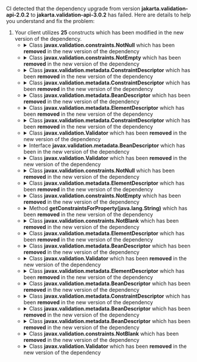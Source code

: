 CI detected that the dependency upgrade from version **jakarta.validation-api-2.0.2** to **jakarta.validation-api-3.0.2** has failed. Here are details to help you understand and fix the problem:
1. Your client utilizes **25** constructs which has been modified in the new version of the dependency.
   * <details>
        <summary>Class <b>javax.validation.constraints.NotNull</b> which has been <b>removed</b> in the new version of the dependency</summary>
            
        * <details>
          <summary>The failure is identified from the logs generated in the build process. </summary>
          
            *   >[[ERROR] /wicket-crudifier/src/main/java/com/premiumminds/wicket/crudifier/form/elements/ListControlGroups.java:[137,82] cannot find symbol<br>&nbsp;&nbsp;&nbsp;&nbsp;  symbol:   class NotNull
  location: class com.premiumminds.wicket.crudifier.form.elements.ListControlGroups<T>
](https://github.com/chains-project/breaking-good/actions/runs/8110103454/job/22166641300#step:4:401)
            *   An error was detected in line 137 which is making use of an outdated API.
             ``` java
             137   javax.validation.constraints.NotNull;
            ```

          </details>
            
     </details>
   * <details>
        <summary>Class <b>javax.validation.constraints.NotEmpty</b> which has been <b>removed</b> in the new version of the dependency</summary>
            
        * <details>
          <summary>The failure is identified from the logs generated in the build process. </summary>
          
            *   >[[ERROR] /wicket-crudifier/src/main/java/com/premiumminds/wicket/crudifier/form/elements/ListControlGroups.java:[138,82] cannot find symbol<br>&nbsp;&nbsp;&nbsp;&nbsp;  symbol:   class NotEmpty
  location: class com.premiumminds.wicket.crudifier.form.elements.ListControlGroups<T>
](https://github.com/chains-project/breaking-good/actions/runs/8110103454/job/22166641300#step:4:402)
            *   An error was detected in line 138 which is making use of an outdated API.
             ``` java
             138   javax.validation.constraints.NotEmpty;
            ```

          </details>
            
     </details>
   * <details>
        <summary>Class <b>javax.validation.metadata.ConstraintDescriptor</b> which has been <b>removed</b> in the new version of the dependency</summary>
            
        * <details>
          <summary>The failure is identified from the logs generated in the build process. </summary>
          
            *   >[[ERROR] /wicket-crudifier/src/main/java/com/premiumminds/wicket/crudifier/form/elements/ListControlGroups.java:[139,82] cannot find symbol<br>&nbsp;&nbsp;&nbsp;&nbsp;  symbol:   class NotBlank
  location: class com.premiumminds.wicket.crudifier.form.elements.ListControlGroups<T>
](https://github.com/chains-project/breaking-good/actions/runs/8110103454/job/22166641300#step:4:403)
            *   An error was detected in line 139 which is making use of an outdated API.
             ``` java
             139   getAnnotation();
            ```

          </details>
            
     </details>
   * <details>
        <summary>Class <b>javax.validation.metadata.ConstraintDescriptor</b> which has been <b>removed</b> in the new version of the dependency</summary>
            
        * <details>
          <summary>The failure is identified from the logs generated in the build process. </summary>
          
            *   >[[ERROR] /wicket-crudifier/src/main/java/com/premiumminds/wicket/crudifier/form/elements/ListControlGroups.java:[138,82] cannot find symbol<br>&nbsp;&nbsp;&nbsp;&nbsp;  symbol:   class NotEmpty
  location: class com.premiumminds.wicket.crudifier.form.elements.ListControlGroups<T>
](https://github.com/chains-project/breaking-good/actions/runs/8110103454/job/22166641300#step:4:402)
            *   An error was detected in line 138 which is making use of an outdated API.
             ``` java
             138   getAnnotation();
            ```

          </details>
            
     </details>
   * <details>
        <summary>Class <b>javax.validation.metadata.BeanDescriptor</b> which has been <b>removed</b> in the new version of the dependency</summary>
            
        * <details>
          <summary>The failure is identified from the logs generated in the build process. </summary>
          
            *   >[[ERROR] /wicket-crudifier/src/main/java/com/premiumminds/wicket/crudifier/form/elements/ListControlGroups.java:[122,17] cannot find symbol<br>&nbsp;&nbsp;&nbsp;&nbsp;  symbol:   class BeanDescriptor
  location: class com.premiumminds.wicket.crudifier.form.elements.ListControlGroups<T>
](https://github.com/chains-project/breaking-good/actions/runs/8110103454/job/22166641300#step:4:397)
            *   An error was detected in line 122 which is making use of an outdated API.
             ``` java
             122   getConstraintsForClass(java.lang.Class);
            ```

          </details>
            
     </details>
   * <details>
        <summary>Class <b>javax.validation.metadata.ElementDescriptor</b> which has been <b>removed</b> in the new version of the dependency</summary>
            
        * <details>
          <summary>The failure is identified from the logs generated in the build process. </summary>
          
            *   >[[ERROR] /wicket-crudifier/src/main/java/com/premiumminds/wicket/crudifier/form/elements/ListControlGroups.java:[135,37] cannot find symbol<br>&nbsp;&nbsp;&nbsp;&nbsp;  symbol:   class ConstraintDescriptor
  location: class com.premiumminds.wicket.crudifier.form.elements.ListControlGroups<T>
](https://github.com/chains-project/breaking-good/actions/runs/8110103454/job/22166641300#step:4:399)
            *   An error was detected in line 135 which is making use of an outdated API.
             ``` java
             135   constraintDescriptor;
            ```

          </details>
            
     </details>
   * <details>
        <summary>Class <b>javax.validation.metadata.ConstraintDescriptor</b> which has been <b>removed</b> in the new version of the dependency</summary>
            
        * <details>
          <summary>The failure is identified from the logs generated in the build process. </summary>
          
            *   >[[ERROR] /wicket-crudifier/src/main/java/com/premiumminds/wicket/crudifier/form/elements/ListControlGroups.java:[42,33] package javax.validation.metadata does not exist<br>&nbsp;&nbsp;&nbsp;&nbsp;](https://github.com/chains-project/breaking-good/actions/runs/8110103454/job/22166641300#step:4:393)
            *   An error was detected in line 42 which is making use of an outdated API.
             ``` java
             42   import javax.validation.metadata.ConstraintDescriptor;;
            ```

          </details>
            
     </details>
   * <details>
        <summary>Class <b>javax.validation.Validator</b> which has been <b>removed</b> in the new version of the dependency</summary>
            
        * <details>
          <summary>The failure is identified from the logs generated in the build process. </summary>
          
            *   >[[ERROR] /wicket-crudifier/src/main/java/com/premiumminds/wicket/crudifier/form/elements/ListControlGroups.java:[37,24] package javax.validation does not exist<br>&nbsp;&nbsp;&nbsp;&nbsp;](https://github.com/chains-project/breaking-good/actions/runs/8110103454/job/22166641300#step:4:388)
            *   An error was detected in line 37 which is making use of an outdated API.
             ``` java
             37   import javax.validation.Validator;;
            ```

          </details>
            
     </details>
   * <details>
        <summary>Interface <b>javax.validation.metadata.BeanDescriptor</b> which has been <b></b> in the new version of the dependency</summary>
            
        * <details>
          <summary>The failure is identified from the logs generated in the build process. </summary>
          
            *   >[[ERROR] /wicket-crudifier/src/main/java/com/premiumminds/wicket/crudifier/form/elements/ListControlGroups.java:[135,37] cannot find symbol<br>&nbsp;&nbsp;&nbsp;&nbsp;  symbol:   class ConstraintDescriptor
  location: class com.premiumminds.wicket.crudifier.form.elements.ListControlGroups<T>
](https://github.com/chains-project/breaking-good/actions/runs/8110103454/job/22166641300#step:4:399)
            *   An error was detected in line 135 which is making use of an outdated API.
             ``` java
             135   constraintDescriptor.getConstraintDescriptors();
            ```

          </details>
            
     </details>
   * <details>
        <summary>Class <b>javax.validation.Validator</b> which has been <b>removed</b> in the new version of the dependency</summary>
            
        * <details>
          <summary>The failure is identified from the logs generated in the build process. </summary>
          
            *   >[[ERROR] /wicket-crudifier/src/main/java/com/premiumminds/wicket/crudifier/form/elements/ListControlGroups.java:[121,17] cannot find symbol<br>&nbsp;&nbsp;&nbsp;&nbsp;  symbol:   class Validator
  location: class com.premiumminds.wicket.crudifier.form.elements.ListControlGroups<T>
](https://github.com/chains-project/breaking-good/actions/runs/8110103454/job/22166641300#step:4:395)
            *   An error was detected in line 121 which is making use of an outdated API.
             ``` java
             121   getValidator();
            ```
            *   >[[ERROR] /wicket-crudifier/src/main/java/com/premiumminds/wicket/crudifier/form/elements/ListControlGroups.java:[121,82] cannot access javax.validation.ValidatorFactory<br>&nbsp;&nbsp;&nbsp;&nbsp;  class file for javax.validation.ValidatorFactory not found
](https://github.com/chains-project/breaking-good/actions/runs/8110103454/job/22166641300#step:4:396)
            *   An error was detected in line 121 which is making use of an outdated API.
             ``` java
             121   getValidator();
            ```

          </details>
            
     </details>
   * <details>
        <summary>Class <b>javax.validation.constraints.NotNull</b> which has been <b>removed</b> in the new version of the dependency</summary>
            
        * <details>
          <summary>The failure is identified from the logs generated in the build process. </summary>
          
            *   >[[ERROR] /wicket-crudifier/src/main/java/com/premiumminds/wicket/crudifier/form/elements/ListControlGroups.java:[40,36] package javax.validation.constraints does not exist<br>&nbsp;&nbsp;&nbsp;&nbsp;](https://github.com/chains-project/breaking-good/actions/runs/8110103454/job/22166641300#step:4:391)
            *   An error was detected in line 40 which is making use of an outdated API.
             ``` java
             40   import javax.validation.constraints.NotNull;;
            ```

          </details>
            
     </details>
   * <details>
        <summary>Class <b>javax.validation.metadata.ElementDescriptor</b> which has been <b>removed</b> in the new version of the dependency</summary>
            
        * <details>
          <summary>The failure is identified from the logs generated in the build process. </summary>
          
            *   >[[ERROR] /wicket-crudifier/src/main/java/com/premiumminds/wicket/crudifier/form/elements/ListControlGroups.java:[133,25] cannot find symbol<br>&nbsp;&nbsp;&nbsp;&nbsp;  symbol:   class ElementDescriptor
  location: class com.premiumminds.wicket.crudifier.form.elements.ListControlGroups<T>
](https://github.com/chains-project/breaking-good/actions/runs/8110103454/job/22166641300#step:4:398)
            *   An error was detected in line 133 which is making use of an outdated API.
             ``` java
             133   javax.validation.metadata.ElementDescriptor constraintDescriptor = constraintDescriptors.getConstraintsForProperty(descriptor.getName());
            ```

          </details>
            
     </details>
   * <details>
        <summary>Class <b>javax.validation.constraints.NotEmpty</b> which has been <b>removed</b> in the new version of the dependency</summary>
            
        * <details>
          <summary>The failure is identified from the logs generated in the build process. </summary>
          
            *   >[[ERROR] /wicket-crudifier/src/main/java/com/premiumminds/wicket/crudifier/form/elements/ListControlGroups.java:[39,36] package javax.validation.constraints does not exist<br>&nbsp;&nbsp;&nbsp;&nbsp;](https://github.com/chains-project/breaking-good/actions/runs/8110103454/job/22166641300#step:4:390)
            *   An error was detected in line 39 which is making use of an outdated API.
             ``` java
             39   import javax.validation.constraints.NotEmpty;;
            ```

          </details>
            
     </details>
   * <details>
        <summary>Method <b>getConstraintsForProperty(java.lang.String)</b> which has been <b>removed</b> in the new version of the dependency</summary>
            
        * <details>
          <summary>The failure is identified from the logs generated in the build process. </summary>
          
            *   >[[ERROR] /wicket-crudifier/src/main/java/com/premiumminds/wicket/crudifier/form/elements/ListControlGroups.java:[133,25] cannot find symbol<br>&nbsp;&nbsp;&nbsp;&nbsp;  symbol:   class ElementDescriptor
  location: class com.premiumminds.wicket.crudifier.form.elements.ListControlGroups<T>
](https://github.com/chains-project/breaking-good/actions/runs/8110103454/job/22166641300#step:4:398)
            *   An error was detected in line 133 which is making use of an outdated API.
             ``` java
             133   constraintDescriptors.getConstraintsForProperty(descriptor.getName());
            ```

          </details>
            
     </details>
   * <details>
        <summary>Class <b>javax.validation.constraints.NotBlank</b> which has been <b>removed</b> in the new version of the dependency</summary>
            
        * <details>
          <summary>The failure is identified from the logs generated in the build process. </summary>
          
            *   >[[ERROR] /wicket-crudifier/src/main/java/com/premiumminds/wicket/crudifier/form/elements/ListControlGroups.java:[38,36] package javax.validation.constraints does not exist<br>&nbsp;&nbsp;&nbsp;&nbsp;](https://github.com/chains-project/breaking-good/actions/runs/8110103454/job/22166641300#step:4:389)
            *   An error was detected in line 38 which is making use of an outdated API.
             ``` java
             38   import javax.validation.constraints.NotBlank;;
            ```

          </details>
            
     </details>
   * <details>
        <summary>Class <b>javax.validation.metadata.ElementDescriptor</b> which has been <b>removed</b> in the new version of the dependency</summary>
            
        * <details>
          <summary>The failure is identified from the logs generated in the build process. </summary>
          
            *   >[[ERROR] /wicket-crudifier/src/main/java/com/premiumminds/wicket/crudifier/form/elements/ListControlGroups.java:[135,37] cannot find symbol<br>&nbsp;&nbsp;&nbsp;&nbsp;  symbol:   class ConstraintDescriptor
  location: class com.premiumminds.wicket.crudifier.form.elements.ListControlGroups<T>
](https://github.com/chains-project/breaking-good/actions/runs/8110103454/job/22166641300#step:4:399)
            *   An error was detected in line 135 which is making use of an outdated API.
             ``` java
             135   getConstraintDescriptors();
            ```

          </details>
            
     </details>
   * <details>
        <summary>Class <b>javax.validation.metadata.BeanDescriptor</b> which has been <b>removed</b> in the new version of the dependency</summary>
            
        * <details>
          <summary>The failure is identified from the logs generated in the build process. </summary>
          
            *   >[[ERROR] /wicket-crudifier/src/main/java/com/premiumminds/wicket/crudifier/form/elements/ListControlGroups.java:[122,17] cannot find symbol<br>&nbsp;&nbsp;&nbsp;&nbsp;  symbol:   class BeanDescriptor
  location: class com.premiumminds.wicket.crudifier.form.elements.ListControlGroups<T>
](https://github.com/chains-project/breaking-good/actions/runs/8110103454/job/22166641300#step:4:397)
            *   An error was detected in line 122 which is making use of an outdated API.
             ``` java
             122   javax.validation.metadata.BeanDescriptor constraintDescriptors = validator.getConstraintsForClass(modelClass);
            ```

          </details>
            
     </details>
   * <details>
        <summary>Class <b>javax.validation.Validator</b> which has been <b>removed</b> in the new version of the dependency</summary>
            
        * <details>
          <summary>The failure is identified from the logs generated in the build process. </summary>
          
            *   >[[ERROR] /wicket-crudifier/src/main/java/com/premiumminds/wicket/crudifier/form/elements/ListControlGroups.java:[122,17] cannot find symbol<br>&nbsp;&nbsp;&nbsp;&nbsp;  symbol:   class BeanDescriptor
  location: class com.premiumminds.wicket.crudifier.form.elements.ListControlGroups<T>
](https://github.com/chains-project/breaking-good/actions/runs/8110103454/job/22166641300#step:4:397)
            *   An error was detected in line 122 which is making use of an outdated API.
             ``` java
             122   validator;
            ```

          </details>
            
     </details>
   * <details>
        <summary>Class <b>javax.validation.metadata.ElementDescriptor</b> which has been <b>removed</b> in the new version of the dependency</summary>
            
        * <details>
          <summary>The failure is identified from the logs generated in the build process. </summary>
          
            *   >[[ERROR] /wicket-crudifier/src/main/java/com/premiumminds/wicket/crudifier/form/elements/ListControlGroups.java:[43,33] package javax.validation.metadata does not exist<br>&nbsp;&nbsp;&nbsp;&nbsp;](https://github.com/chains-project/breaking-good/actions/runs/8110103454/job/22166641300#step:4:394)
            *   An error was detected in line 43 which is making use of an outdated API.
             ``` java
             43   import javax.validation.metadata.ElementDescriptor;;
            ```

          </details>
            
     </details>
   * <details>
        <summary>Class <b>javax.validation.metadata.BeanDescriptor</b> which has been <b>removed</b> in the new version of the dependency</summary>
            
        * <details>
          <summary>The failure is identified from the logs generated in the build process. </summary>
          
            *   >[[ERROR] /wicket-crudifier/src/main/java/com/premiumminds/wicket/crudifier/form/elements/ListControlGroups.java:[133,25] cannot find symbol<br>&nbsp;&nbsp;&nbsp;&nbsp;  symbol:   class ElementDescriptor
  location: class com.premiumminds.wicket.crudifier.form.elements.ListControlGroups<T>
](https://github.com/chains-project/breaking-good/actions/runs/8110103454/job/22166641300#step:4:398)
            *   An error was detected in line 133 which is making use of an outdated API.
             ``` java
             133   constraintDescriptors;
            ```

          </details>
            
     </details>
   * <details>
        <summary>Class <b>javax.validation.metadata.ConstraintDescriptor</b> which has been <b>removed</b> in the new version of the dependency</summary>
            
        * <details>
          <summary>The failure is identified from the logs generated in the build process. </summary>
          
            *   >[[ERROR] /wicket-crudifier/src/main/java/com/premiumminds/wicket/crudifier/form/elements/ListControlGroups.java:[137,82] cannot find symbol<br>&nbsp;&nbsp;&nbsp;&nbsp;  symbol:   class NotNull
  location: class com.premiumminds.wicket.crudifier.form.elements.ListControlGroups<T>
](https://github.com/chains-project/breaking-good/actions/runs/8110103454/job/22166641300#step:4:401)
            *   An error was detected in line 137 which is making use of an outdated API.
             ``` java
             137   getAnnotation();
            ```

          </details>
            
     </details>
   * <details>
        <summary>Class <b>javax.validation.metadata.BeanDescriptor</b> which has been <b>removed</b> in the new version of the dependency</summary>
            
        * <details>
          <summary>The failure is identified from the logs generated in the build process. </summary>
          
            *   >[[ERROR] /wicket-crudifier/src/main/java/com/premiumminds/wicket/crudifier/form/elements/ListControlGroups.java:[41,33] package javax.validation.metadata does not exist<br>&nbsp;&nbsp;&nbsp;&nbsp;](https://github.com/chains-project/breaking-good/actions/runs/8110103454/job/22166641300#step:4:392)
            *   An error was detected in line 41 which is making use of an outdated API.
             ``` java
             41   import javax.validation.metadata.BeanDescriptor;;
            ```

          </details>
            
     </details>
   * <details>
        <summary>Class <b>javax.validation.metadata.BeanDescriptor</b> which has been <b>removed</b> in the new version of the dependency</summary>
            
        * <details>
          <summary>The failure is identified from the logs generated in the build process. </summary>
          
            *   >[[ERROR] /wicket-crudifier/src/main/java/com/premiumminds/wicket/crudifier/form/elements/ListControlGroups.java:[133,25] cannot find symbol<br>&nbsp;&nbsp;&nbsp;&nbsp;  symbol:   class ElementDescriptor
  location: class com.premiumminds.wicket.crudifier.form.elements.ListControlGroups<T>
](https://github.com/chains-project/breaking-good/actions/runs/8110103454/job/22166641300#step:4:398)
            *   An error was detected in line 133 which is making use of an outdated API.
             ``` java
             133   getConstraintsForProperty(java.lang.String);
            ```

          </details>
            
     </details>
   * <details>
        <summary>Class <b>javax.validation.constraints.NotBlank</b> which has been <b>removed</b> in the new version of the dependency</summary>
            
        * <details>
          <summary>The failure is identified from the logs generated in the build process. </summary>
          
            *   >[[ERROR] /wicket-crudifier/src/main/java/com/premiumminds/wicket/crudifier/form/elements/ListControlGroups.java:[139,82] cannot find symbol<br>&nbsp;&nbsp;&nbsp;&nbsp;  symbol:   class NotBlank
  location: class com.premiumminds.wicket.crudifier.form.elements.ListControlGroups<T>
](https://github.com/chains-project/breaking-good/actions/runs/8110103454/job/22166641300#step:4:403)
            *   An error was detected in line 139 which is making use of an outdated API.
             ``` java
             139   javax.validation.constraints.NotBlank;
            ```

          </details>
            
     </details>
   * <details>
        <summary>Class <b>javax.validation.Validator</b> which has been <b>removed</b> in the new version of the dependency</summary>
            
        * <details>
          <summary>The failure is identified from the logs generated in the build process. </summary>
          
            *   >[[ERROR] /wicket-crudifier/src/main/java/com/premiumminds/wicket/crudifier/form/elements/ListControlGroups.java:[121,17] cannot find symbol<br>&nbsp;&nbsp;&nbsp;&nbsp;  symbol:   class Validator
  location: class com.premiumminds.wicket.crudifier.form.elements.ListControlGroups<T>
](https://github.com/chains-project/breaking-good/actions/runs/8110103454/job/22166641300#step:4:395)
            *   An error was detected in line 121 which is making use of an outdated API.
             ``` java
             121   javax.validation.Validator validator = com.premiumminds.webapp.wicket.validators.HibernateValidatorProperty.validatorFactory.getValidator();
            ```
            *   >[[ERROR] /wicket-crudifier/src/main/java/com/premiumminds/wicket/crudifier/form/elements/ListControlGroups.java:[121,82] cannot access javax.validation.ValidatorFactory<br>&nbsp;&nbsp;&nbsp;&nbsp;  class file for javax.validation.ValidatorFactory not found
](https://github.com/chains-project/breaking-good/actions/runs/8110103454/job/22166641300#step:4:396)
            *   An error was detected in line 121 which is making use of an outdated API.
             ``` java
             121   javax.validation.Validator validator = com.premiumminds.webapp.wicket.validators.HibernateValidatorProperty.validatorFactory.getValidator();
            ```

          </details>
            
     </details>


